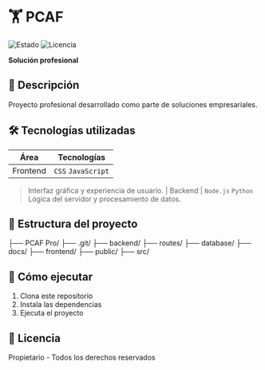 # 🏋️ PCAF   
![Estado](https://img.shields.io/badge/ESTADO-EN%20DESARROLLO-yellow) ![Licencia](https://img.shields.io/badge/LICENCIA-PROPIETARIO-red)  

**Solución profesional**  

## 📌 Descripción
Proyecto profesional desarrollado como parte de soluciones empresariales.

## 🛠 Tecnologías utilizadas
| Área       | Tecnologías |
|------------|-------------|
| Frontend | `CSS` `JavaScript`  
> Interfaz gráfica y experiencia de usuario.
| Backend | `Node.js` `Python`  
> Lógica del servidor y procesamiento de datos.


## 📂 Estructura del proyecto
├── PCAF Pro/
    ├── .git/
    ├── backend/
        ├── routes/
    ├── database/
    ├── docs/
    ├── frontend/
        ├── public/
        ├── src/


## 🚀 Cómo ejecutar
1. Clona este repositorio
2. Instala las dependencias
3. Ejecuta el proyecto

## 📄 Licencia
Propietario - Todos los derechos reservados
